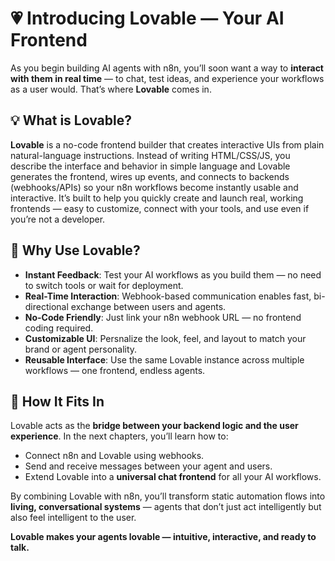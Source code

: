 # 💗 Introducing Lovable — Your AI Frontend

As you begin building AI agents with n8n, you’ll soon want a way to **interact with them in real time** — to chat, test ideas, and experience your workflows as a user would. That’s where **Lovable** comes in.

## 💡 What is Lovable?

**Lovable** is a no-code frontend builder that creates interactive UIs from plain natural-language instructions. Instead of writing HTML/CSS/JS, you describe the interface and behavior in simple language and Lovable generates the frontend, wires up events, and connects to backends (webhooks/APIs) so your n8n workflows become instantly usable and interactive. It’s built to help you quickly create and launch real, working frontends — easy to customize, connect with your tools, and use even if you’re not a developer.

## 🚀 Why Use Lovable?

- **Instant Feedback**: Test your AI workflows as you build them — no need to switch tools or wait for deployment.
- **Real-Time Interaction**: Webhook-based communication enables fast, bi-directional exchange between users and agents.
- **No-Code Friendly**: Just link your n8n webhook URL — no frontend coding required.
- **Customizable UI**: Persnalize the look, feel, and layout to match your brand or agent personality.
- **Reusable Interface**: Use the same Lovable instance across multiple workflows — one frontend, endless agents.

## 🔗 How It Fits In

Lovable acts as the **bridge between your backend logic and the user experience**. In the next chapters, you’ll learn how to:

- Connect n8n and Lovable using webhooks.
- Send and receive messages between your agent and users.
- Extend Lovable into a **universal chat frontend** for all your AI workflows.

By combining Lovable with n8n, you’ll transform static automation flows into **living, conversational systems** — agents that don’t just act intelligently but also feel intelligent to the user.

**Lovable makes your agents lovable — intuitive, interactive, and ready to talk.**
